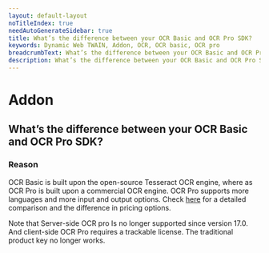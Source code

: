 ```yaml
---
layout: default-layout
noTitleIndex: true
needAutoGenerateSidebar: true
title: What’s the difference between your OCR Basic and OCR Pro SDK?
keywords: Dynamic Web TWAIN, Addon, OCR, OCR basic, OCR pro
breadcrumbText: What’s the difference between your OCR Basic and OCR Pro SDK?
description: What’s the difference between your OCR Basic and OCR Pro SDK?
---
```


# Addon

## What’s the difference between your OCR Basic and OCR Pro SDK?

### Reason

OCR Basic is built upon the open-source Tesseract OCR engine, where as OCR Pro is built upon a commercial OCR engine. OCR Pro supports more languages and more input and output options. Check <a href="https://www.dynamsoft.com/web-twain/cpp-ocr-library/" target="_blank">here</a> for a detailed comparison and the difference in pricing options.

Note that Server-side OCR pro Is no longer supported since version 17.0. And client-side OCR Pro requires a trackable license. The traditional product key no longer works.
